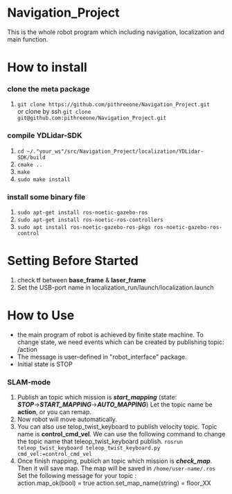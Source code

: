 # Navigation_Project
This is the whole robot program which including navigation, localization and main function.

# How to install
### clone the meta package
1. `git clone https://github.com/pithreeone/Navigation_Project.git`  
   or clone by ssh `git clone git@github.com:pithreeone/Navigation_Project.git`  
### compile YDLidar-SDK  
1. `cd ~/."your_ws"/src/Navigation_Project/localization/YDLidar-SDK/build`
2. `cmake ..`
3. `make`
4. `sudo make install`
### install some binary file
1. `sudo apt-get install ros-noetic-gazebo-ros`
2. `sudo apt-get install ros-noetic-ros-controllers`
3. `sudo apt install ros-noetic-gazebo-ros-pkgs ros-noetic-gazebo-ros-control`

# Setting Before Started
1. check tf between **base_frame** & **laser_frame**
2. Set the USB-port name in localization_run/launch/localization.launch

# How to Use
- the main program of robot is achieved by finite state machine. To change state, we need events which can be created by publishing topic: /action  
- The message is user-defined in "robot_interface" package.
- Initial state is STOP

### SLAM-mode
1. Publish an topic which mission is __***start_mapping***__ (state: __***STOP***__$\rightarrow$__***START_MAPPING***__$\rightarrow$__***AUTO_MAPPING***__)
Let the topic name be **action**, or you can remap.
2. Now robot will move automatically. 
3. You can also use telop_twist_keyboard to publish velocity topic. Topic name is **control_cmd_vel**. We can use the following command to change the topic name that teleop_twist_keyboard publish.
`rosrun teleop_twist_keyboard teleop_twist_keyboard.py cmd_vel:=control_cmd_vel`
4. Once finish mapping, publich an topic which mission is __***check_map***__. Then it will save map. The map will be saved in `/home/user-name/.ros` 
Set the following message for your topic :  
action.map_ok(bool) = true
action.set_map_name(string) = floor_XX